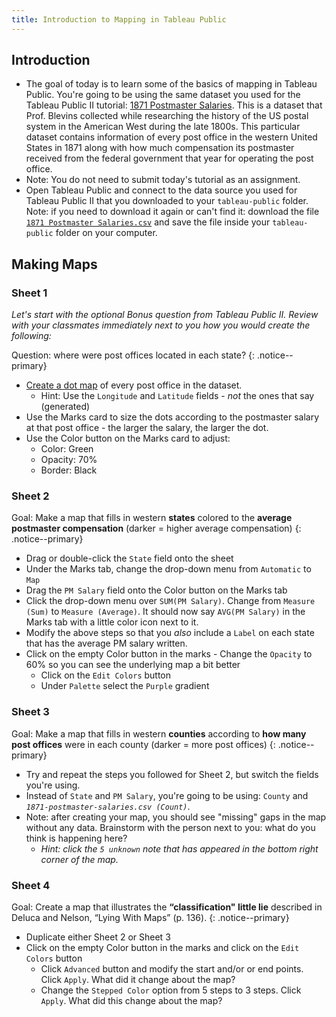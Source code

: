 ```yaml
---
title: Introduction to Mapping in Tableau Public
---
```


## Introduction

- The goal of today is to learn some of the basics of mapping in Tableau Public. You're going to be using the same dataset you used for the Tableau Public II tutorial: [1871 Postmaster Salaries]({{site.baseurl}}/modules/1871-postmaster-salaries.csv). This is a dataset that Prof. Blevins collected while researching the history of the US postal system in the American West during the late 1800s. This particular dataset contains information of every post office in the western United States in 1871 along with how much compensation its postmaster received from the federal government that year for operating the post office.
- Note: You do not need to submit today's tutorial as an assignment.
- Open Tableau Public and connect to the data source you used for Tableau Public II that you downloaded to your `tableau-public` folder. Note: if you need to download it again or can't find it: download the file [`1871 Postmaster Salaries.csv`]({{site.baseurl}}/modules/1871-postmaster-salaries.csv) and save the file inside your `tableau-public` folder on your computer.

## Making Maps

### Sheet 1

*Let's start with the optional Bonus question from Tableau Public II. Review with your classmates immediately next to you how you would create the following:*

Question: where were post offices located in each state?
{: .notice--primary}

- [Create a dot map](https://www.youtube.com/watch?v=WKAHZox2sKg) of every post office in the dataset.
	- Hint: Use the `Longitude` and `Latitude` fields - *not* the ones that say (generated)
- Use the Marks card to size the dots according to the postmaster salary at that post office - the larger the salary, the larger the dot.
- Use the Color button on the Marks card to adjust:
	- Color: Green
	- Opacity: 70% 
	- Border: Black

### Sheet 2

Goal: Make a map that fills in western **states** colored to the **average postmaster compensation** (darker = higher average compensation)
{: .notice--primary}

- Drag or double-click the `State` field onto the sheet
- Under the Marks tab, change the drop-down menu from `Automatic` to `Map`
- Drag the `PM Salary` field onto the Color button on the Marks tab
- Click the drop-down menu over `SUM(PM Salary)`. Change from `Measure (Sum)` to `Measure (Average)`.  It should now say `AVG(PM Salary)` in the Marks tab with a little color icon next to it.
- Modify the above steps so that you *also* include a `Label` on each state that has the average PM salary written.
- Click on the empty Color button in the marks 	- Change the `Opacity` to 60% so you can see the underlying map a bit better
	- Click on the `Edit Colors` button
	- Under `Palette` select the `Purple` gradient

### Sheet 3

Goal: Make a map that fills in western **counties** according to **how many post offices** were in each county (darker = more post offices)
{: .notice--primary}

- Try and repeat the steps you followed for Sheet 2, but switch the fields you're using. 
- Instead of `State` and `PM Salary`, you're going to be using: `County` and *`1871-postmaster-salaries.csv (Count)`*.
- Note: after creating your map, you should see "missing" gaps in the map without any data. Brainstorm with the person next to you: what do you think is happening here? 
	- *Hint: click the `5 unknown` note that has appeared in the bottom right corner of the map.*

### Sheet 4

Goal: Create a map that illustrates the **“classification" little lie** described in Deluca and Nelson, “Lying With Maps” (p. 136).
{: .notice--primary}

- Duplicate either Sheet 2 or Sheet 3
- Click on the empty Color button in the marks and click on the `Edit Colors` button
	- Click `Advanced` button and modify the start and/or or end points. Click `Apply`. What did it change about the map?
	- Change the `Stepped Color` option from 5 steps to 3 steps. Click `Apply`. What did this change about the map?

